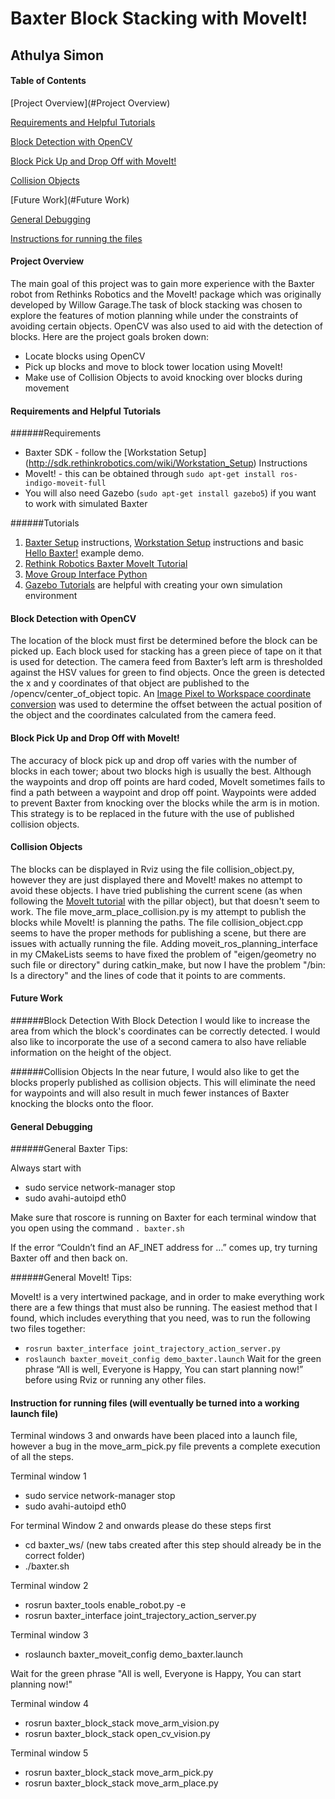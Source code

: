 Baxter Block Stacking with MoveIt!
=============================================

Athulya Simon 
---------------------------------------------


#### Table of Contents ####
[Project Overview](#Project Overview)

[Requirements and Helpful Tutorials](#Requirements)

[Block Detection with OpenCV](#Vision)

[Block Pick Up and Drop Off with MoveIt!](#Movement)

[Collision Objects](#Collision)

[Future Work](#Future Work)

[General Debugging](#Debugging)

[Instructions for running the files](#Instructions)


#### Project Overview  <a name="Project Overview"></a>
The main goal of this project was to gain more experience with the Baxter robot from Rethinks Robotics and the MoveIt! package which was originally developed by Willow Garage.The task of block stacking was chosen to explore the features of motion planning while under the constraints of avoiding certain objects. OpenCV was also used to aid with the detection of blocks. Here are the project goals broken down:
  *  Locate blocks using OpenCV
  *  Pick up blocks and move to block tower location using MoveIt!
  *  Make use of Collision Objects to avoid knocking over blocks during movement

#### Requirements and Helpful Tutorials  <a name="Requirements"></a>

######Requirements
  *  Baxter SDK - follow the [Workstation Setup] (http://sdk.rethinkrobotics.com/wiki/Workstation_Setup) Instructions
  *  MoveIt! - this can be obtained through `sudo apt-get install ros-indigo-moveit-full`
  *  You will also need Gazebo (`sudo apt-get install gazebo5`) if you want to work with simulated Baxter

######Tutorials

1. [Baxter Setup](http://sdk.rethinkrobotics.com/wiki/Baxter_Setup) instructions,  [Workstation Setup](http://sdk.rethinkrobotics.com/wiki/Workstation_Setup) instructions and basic [Hello Baxter!](http://sdk.rethinkrobotics.com/wiki/Hello_Baxter) example demo.   
2. [Rethink Robotics Baxter MoveIt Tutorial](http://sdk.rethinkrobotics.com/wiki/MoveIt_Tutorial#Tutorial)
3. [Move Group Interface Python](http://docs.ros.org/hydro/api/pr2_moveit_tutorials/html/planning/scripts/doc/move_group_python_interface_tutorial.html)
4. [Gazebo Tutorials](http://gazebosim.org/tutorials) are helpful with creating your own simulation environment

#### Block Detection with OpenCV  <a name="Vision"></a>
The location of the block must first be determined before the block can be picked up. Each block used for stacking has a green piece of tape on it that is used for detection. The camera feed from Baxter’s left arm is thresholded against the HSV values for green to find objects. Once the green is detected the x and y coordinates of that object are published to the /opencv/center_of_object topic. An [Image Pixel to Workspace coordinate conversion](http://sdk.rethinkrobotics.com/wiki/Worked_Example_Visual_Servoing) was used to determine the offset between the actual position of the object and the coordinates calculated from the camera feed.



#### Block Pick Up and Drop Off with MoveIt!  <a name="Movement"></a>
The accuracy of block pick up and drop off varies with the number of blocks in each tower; about two blocks high is usually the best. Although the waypoints and drop off points are hard coded, MoveIt sometimes fails to find a path between a waypoint and drop off point. Waypoints were added to prevent Baxter from knocking over the blocks while the arm is in motion. This strategy is to be replaced in the future with the use of published collision objects.


#### Collision Objects <a name="Collision"></a>
The blocks can be displayed in Rviz using the file collision_object.py, however they are just displayed there and MoveIt! makes no attempt to avoid these objects. I have tried publishing the current scene (as when following the [MoveIt tutorial](https://github.com/RethinkRobotics/sdk-docs/wiki/MoveIt-Tutorial) with the pillar object), but that doesn't seem to work. The file move_arm_place_collision.py is my attempt to publish the blocks while MoveIt! is planning the paths. The file collision_object.cpp seems to have the proper methods for publishing a scene, but there are issues with actually running the file. Adding moveit_ros_planning_interface in my CMakeLists seems to have fixed the problem of "eigen/geometry no such file or directory" during catkin_make, but now I have the problem "/bin: Is a directory" and the lines of code that it points to are comments.  

#### Future Work  <a name="Future Work"></a>
######Block Detection
With Block Detection I would like to increase the area from which the block's coordinates can be correctly detected. I would also like to incorporate the use of a second camera to also have reliable information on the height of the object.

######Collision Objects
In the near future, I would also like to get the blocks properly published as collision objects. This will eliminate the need for waypoints and will also result in much fewer instances of Baxter knocking the blocks onto the floor. 


#### General Debugging  <a name="Debugging"></a>
######General Baxter Tips:

Always start with 
* sudo service network-manager stop
* sudo avahi-autoipd eth0

Make sure that roscore is running on Baxter for each terminal window that you open using the command `. baxter.sh` 

If the error “Couldn’t find an AF_INET address for …” comes up, try turning Baxter off and then back on. 

######General MoveIt! Tips:

MoveIt! is a very intertwined package, and in order to make everything work there are a few things that must also be running. The easiest method that I found, which includes everything that you need, was to run the following two files together:
* `rosrun baxter_interface joint_trajectory_action_server.py`
* `roslaunch baxter_moveit_config demo_baxter.launch` 
Wait for the green phrase “All is well, Everyone is Happy, You can start planning now!” before using Rviz or running any other files. 


#### Instruction for running files (will eventually be turned into a working launch file)  <a name="Instructions"></a>
Terminal windows 3 and onwards have been placed into a launch file, however a bug in the move_arm_pick.py file prevents a complete execution of all the steps. 

Terminal window 1
* sudo service network-manager stop
* sudo avahi-autoipd eth0

For terminal Window 2 and onwards please do these steps first
* cd baxter_ws/ (new tabs created after this step should already be in the correct folder)
* ./baxter.sh

Terminal window 2
* rosrun baxter_tools enable_robot.py -e
* rosrun baxter_interface joint_trajectory_action_server.py

Terminal window 3
* roslaunch baxter_moveit_config demo_baxter.launch

Wait for the green phrase "All is well, Everyone is Happy, You can start planning now!"

Terminal window 4
* rosrun baxter_block_stack move_arm_vision.py
* rosrun baxter_block_stack open_cv_vision.py

Terminal window 5
* rosrun baxter_block_stack move_arm_pick.py
* rosrun baxter_block_stack move_arm_place.py
